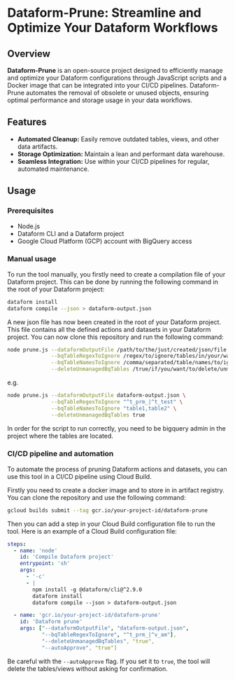 # Dataform-Prune: Streamline and Optimize Your Dataform Workflows

## Overview

**Dataform-Prune** is an open-source project designed to efficiently manage and optimize your Dataform configurations through JavaScript scripts and a Docker image that can be integrated into your CI/CD pipelines. Dataform-Prune automates the removal of obsolete or unused objects, ensuring optimal performance and storage usage in your data workflows.

## Features
- **Automated Cleanup:** Easily remove outdated tables, views, and other data artifacts.
- **Storage Optimization:** Maintain a lean and performant data warehouse.
- **Seamless Integration:** Use within your CI/CD pipelines for regular, automated maintenance.

## Usage

### Prerequisites

- Node.js
- Dataform CLI and a Dataform project
- Google Cloud Platform (GCP) account with BigQuery access

### Manual usage

To run the tool manually, you firstly need to create a compilation file of your Dataform project. This can be done by running the following command in the root of your Dataform project:

```sh
dataform install 
dataform compile --json > dataform-output.json
```

A new json file has now been created in the root of your Dataform project. This file contains all the defined actions and datasets in your Dataform project. You can now  clone this repository and run the following command:

```sh
node prune.js --dataformOutputFile /path/to/the/just/created/json/file \
              --bqTableRegexToIgnore /regex/to/ignore/tables/in/your/warehouse \
              --bqTableNamesToIgnore /comma/separated/table/names/to/ignore/in/your/warehouse \
              --deleteUnmanagedBqTables /true/if/you/want/to/delete/unmanaged/tables/in/your/warehouse
```

e.g.

```sh
node prune.js --dataformOutputFile dataform-output.json \
              --bqTableRegexToIgnore "^t_prm_|^t_test" \
              --bqTableNamesToIgnore "table1,table2" \
              --deleteUnmanagedBqTables true
```

In order for the script to run correctly, you need to be bigquery admin in the project where the tables are located.


### CI/CD pipeline and automation

To automate the process of pruning Dataform actions and datasets, you can use this tool in a CI/CD pipeline using Cloud Build. 

Firstly you need to create a docker image and to store in in artifact registry. You can clone the repository and use the following command:

```sh
gcloud builds submit --tag gcr.io/your-project-id/dataform-prune
```

Then you can add a step in your Cloud Build configuration file to run the tool. Here is an example of a Cloud Build configuration file:

```yaml
steps:
  - name: 'node'
    id: 'Compile Dataform project'
    entrypoint: 'sh'
    args:
      - '-c'
      - |
        npm install -g @dataform/cli@^2.9.0
        dataform install
        dataform compile --json > dataform-output.json

  - name: 'gcr.io/your-project-id/dataform-prune'
    id: 'Dataform prune'
    args: ["--dataformOutputFile", "dataform-output.json",
           "--bqTableRegexToIgnore", "^t_prm_|^v_am"],
           "--deleteUnmanagedBqTables", "true",
           "--autoApprove", "true"]
```

Be careful with the `--autoApprove` flag. If you set it to `true`, the tool will delete the tables/views without asking for confirmation.
